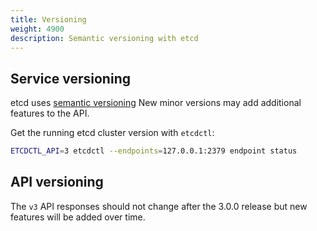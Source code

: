 ```yaml
---
title: Versioning
weight: 4900
description: Semantic versioning with etcd
---
```


## Service versioning

etcd uses [semantic versioning](http://semver.org)
New minor versions may add additional features to the API.

Get the running etcd cluster version with `etcdctl`:

```sh
ETCDCTL_API=3 etcdctl --endpoints=127.0.0.1:2379 endpoint status
```

## API versioning

The `v3` API responses should not change after the 3.0.0 release but new features will be added over time.

